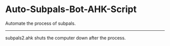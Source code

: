 # Auto-Subpals-Bot-AHK-Script
<!-- <hr> -->
Automate the process of subpals.
<hr>
subpals2.ahk shuts the computer down after the process.
